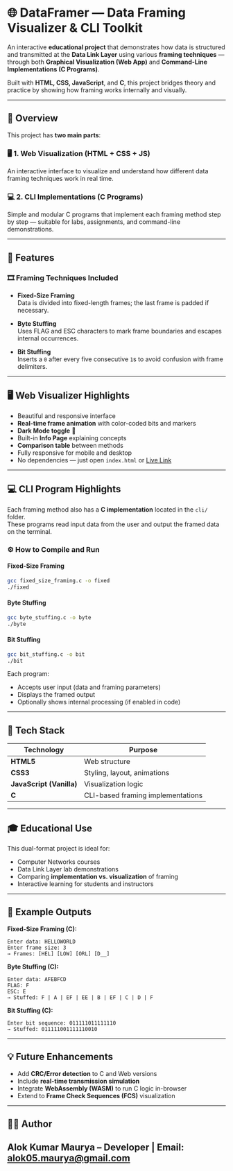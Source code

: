 # 🌐 DataFramer — Data Framing Visualizer & CLI Toolkit

An interactive **educational project** that demonstrates how data is structured and transmitted at the **Data Link Layer** using various **framing techniques** — through both **Graphical Visualization (Web App)** and **Command-Line Implementations (C Programs)**.

Built with **HTML, CSS, JavaScript**, and **C**, this project bridges theory and practice by showing how framing works internally and visually.

---

## 🧠 Overview

This project has **two main parts**:

### 🖥️ 1. Web Visualization (HTML + CSS + JS)
An interactive interface to visualize and understand how different data framing techniques work in real time.

### 💻 2. CLI Implementations (C Programs)
Simple and modular C programs that implement each framing method step by step — suitable for labs, assignments, and command-line demonstrations.

---

## 🚀 Features

### 🎞️ Framing Techniques Included
- **Fixed-Size Framing**  
  Data is divided into fixed-length frames; the last frame is padded if necessary.

- **Byte Stuffing**  
  Uses FLAG and ESC characters to mark frame boundaries and escapes internal occurrences.

- **Bit Stuffing**  
  Inserts a `0` after every five consecutive `1`s to avoid confusion with frame delimiters.

---

## 🖥️ Web Visualizer Highlights

- Beautiful and responsive interface  
- **Real-time frame animation** with color-coded bits and markers  
- **Dark Mode toggle** 🌙  
- Built-in **Info Page** explaining concepts  
- **Comparison table** between methods  
- Fully responsive for mobile and desktop  
- No dependencies — just open `index.html` or [Live Link](https://nezchan0.github.io/Framing_Methods/)

---

## 💻 CLI Program Highlights

Each framing method also has a **C implementation** located in the `cli/` folder.  
These programs read input data from the user and output the framed data on the terminal.


### ⚙️ How to Compile and Run

#### Fixed-Size Framing
```bash
gcc fixed_size_framing.c -o fixed
./fixed
```

#### Byte Stuffing
```bash
gcc byte_stuffing.c -o byte
./byte
```

#### Bit Stuffing
```bash
gcc bit_stuffing.c -o bit
./bit
```

Each program:
- Accepts user input (data and framing parameters)
- Displays the framed output  
- Optionally shows internal processing (if enabled in code)

---

## 🧩 Tech Stack

| Technology | Purpose |
|-------------|----------|
| **HTML5** | Web structure |
| **CSS3** | Styling, layout, animations |
| **JavaScript (Vanilla)** | Visualization logic |
| **C** | CLI-based framing implementations |

---

## 🎓 Educational Use

This dual-format project is ideal for:
- Computer Networks courses  
- Data Link Layer lab demonstrations  
- Comparing **implementation vs. visualization** of framing  
- Interactive learning for students and instructors  

---

## 🧠 Example Outputs

**Fixed-Size Framing (C):**
```
Enter data: HELLOWORLD
Enter frame size: 3
→ Frames: [HEL] [LOW] [ORL] [D__]
```

**Byte Stuffing (C):**
```
Enter data: AFEBFCD
FLAG: F
ESC: E
→ Stuffed: F | A | EF | EE | B | EF | C | D | F
```

**Bit Stuffing (C):**
```
Enter bit sequence: 011111011111110
→ Stuffed: 011111001111110010
```


---

## 💡 Future Enhancements
- Add **CRC/Error detection** to C and Web versions  
- Include **real-time transmission simulation**  
- Integrate **WebAssembly (WASM)** to run C logic in-browser  
- Extend to **Frame Check Sequences (FCS)** visualization  

---

## 🧑‍💻 Author

Alok Kumar Maurya – Developer | Email: [alok05.maurya@gmail.com](alok05.maurya@gmail.com)
---

